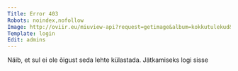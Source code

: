 ```yaml
---
Title: Error 403
Robots: noindex,nofollow
Image: http://oviir.eu/miuview-api?request=getimage&album=kokkutulekud&item=1975-12.-kokkutulek-karellide-juures.jpg&size=1200&mode=longest
Template: login
Edit: admins
---
```


Näib, et sul ei ole õigust seda lehte külastada. Jätkamiseks logi sisse
